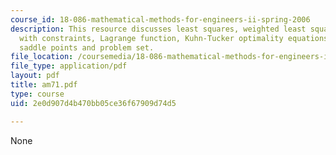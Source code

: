 ```yaml
---
course_id: 18-086-mathematical-methods-for-engineers-ii-spring-2006
description: This resource discusses least squares, weighted least squares, minimizing
  with constraints, Lagrange function, Kuhn-Tucker optimality equations, duality and
  saddle points and problem set.
file_location: /coursemedia/18-086-mathematical-methods-for-engineers-ii-spring-2006/2e0d907d4b470bb05ce36f67909d74d5_am71.pdf
file_type: application/pdf
layout: pdf
title: am71.pdf
type: course
uid: 2e0d907d4b470bb05ce36f67909d74d5

---
```

None